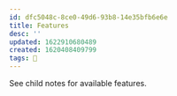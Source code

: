 ```yaml
---
id: dfc5048c-8ce0-49d6-93b8-14e35bfb6e6e
title: Features
desc: ''
updated: 1622910680489
created: 1620408409799
tags: 🎋
---
```


See child notes for available features.
